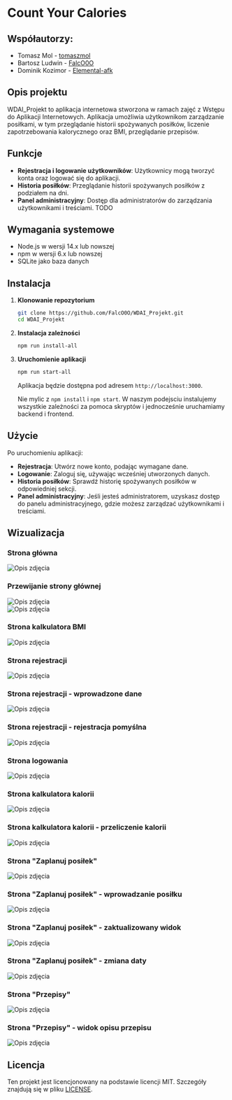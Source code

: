 # Count Your Calories

## Współautorzy:
- Tomasz Mol - [tomaszmol](https://github.com/USERNAME)
- Bartosz Ludwin - [FalcO0O](https://github.com/FalcO0O)
- Dominik Kozimor - [Elemental-afk](https://github.com/Elemental-afk)


## Opis projektu

WDAI_Projekt to aplikacja internetowa stworzona w ramach zajęć z Wstępu do Aplikacji Internetowych. Aplikacja umożliwia użytkownikom zarządzanie posiłkami, w tym przeglądanie historii spożywanych posiłków, liczenie zapotrzebowania kalorycznego oraz BMI, przeglądanie przepisów.

## Funkcje

- **Rejestracja i logowanie użytkowników**: Użytkownicy mogą tworzyć konta oraz logować się do aplikacji.
- **Historia posiłków**: Przeglądanie historii spożywanych posiłków z podziałem na dni.
- **Panel administracyjny**: Dostęp dla administratorów do zarządzania użytkownikami i treściami. TODO

## Wymagania systemowe

- Node.js w wersji 14.x lub nowszej
- npm w wersji 6.x lub nowszej
- SQLite jako baza danych

## Instalacja

1. **Klonowanie repozytorium**

   ```bash
   git clone https://github.com/FalcO0O/WDAI_Projekt.git
   cd WDAI_Projekt
   ```

2. **Instalacja zależności**

   ```bash
   npm run install-all
   ```

3. **Uruchomienie aplikacji**

   ```bash
   npm run start-all
   ```

   Aplikacja będzie dostępna pod adresem `http://localhost:3000`.

   Nie mylic z `npm install` i `npm start`.
   W naszym podejsciu instalujemy wszystkie zależności za pomoca skryptów i jednocześnie uruchamiamy backend i frontend.

## Użycie

Po uruchomieniu aplikacji:

- **Rejestracja**: Utwórz nowe konto, podając wymagane dane.
- **Logowanie**: Zaloguj się, używając wcześniej utworzonych danych.
- **Historia posiłków**: Sprawdź historię spożywanych posiłków w odpowiedniej sekcji.
- **Panel administracyjny**: Jeśli jesteś administratorem, uzyskasz dostęp do panelu administracyjnego, gdzie możesz zarządzać użytkownikami i treściami.


## Wizualizacja

### Strona główna
![Opis zdjęcia](images/1.png)

### Przewijanie strony głównej
![Opis zdjęcia](images/2.png)  
![Opis zdjęcia](images/3.png)

### Strona kalkulatora BMI
![Opis zdjęcia](images/4.png)

### Strona rejestracji
![Opis zdjęcia](images/5.png)

### Strona rejestracji - wprowadzone dane
![Opis zdjęcia](images/6.png)

### Strona rejestracji - rejestracja pomyślna
![Opis zdjęcia](images/7.png)

### Strona logowania
![Opis zdjęcia](images/8.png)

### Strona kalkulatora kalorii
![Opis zdjęcia](images/9.png)

### Strona kalkulatora kalorii - przeliczenie kalorii
![Opis zdjęcia](images/10.png)

### Strona "Zaplanuj posiłek"
![Opis zdjęcia](images/11.png)

### Strona "Zaplanuj posiłek" - wprowadzanie posiłku
![Opis zdjęcia](images/12.png)

### Strona "Zaplanuj posiłek" - zaktualizowany widok
![Opis zdjęcia](images/13.png)

### Strona "Zaplanuj posiłek" - zmiana daty
![Opis zdjęcia](images/14.png)

### Strona "Przepisy"
![Opis zdjęcia](images/15.png)

### Strona "Przepisy" - widok opisu przepisu
![Opis zdjęcia](images/16.png)

## Licencja

Ten projekt jest licencjonowany na podstawie licencji MIT. Szczegóły znajdują się w pliku [LICENSE](./LICENSE).

